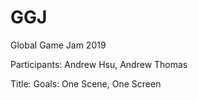 # GGJ
Global Game Jam 2019

Participants: Andrew Hsu, Andrew Thomas

Title:
Goals:
    One Scene, One Screen
